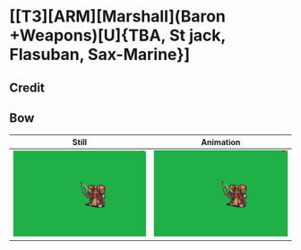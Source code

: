 # [\[T3\]\[ARM\]\[Marshall\]\(Baron +Weapons\)\[U\]{TBA, St jack, Flasuban, Sax-Marine}]

## Credit


	
## Bow

| Still | Animation |
| :---: | :-------: |
| ![Bow still](./Bow_000.png) | ![Bow animation](./Bow.gif) |
